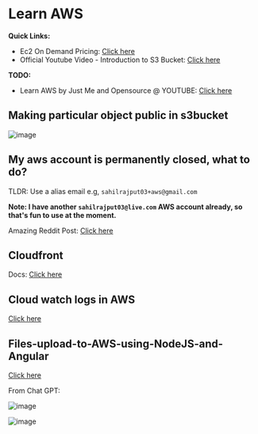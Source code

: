 # Learn AWS

**Quick Links:**
- Ec2 On Demand Pricing: [Click here](https://aws.amazon.com/ec2/pricing/on-demand/)
- Official Youtube Video - Introduction to S3 Bucket: [Click here](https://youtu.be/_I14_sXHO8U)

**TODO:**
- Learn AWS by Just Me and Opensource @ YOUTUBE: [Click here](https://www.youtube.com/playlist?list=PL34sAs7_26wMKAl2wcDXb7ko65V8KDBzG)

## Making particular object public in s3bucket

![image](https://github.com/sahilrajput03/sahilrajput03/assets/31458531/0d6579a5-eeec-408f-94d5-46cc8634774f)

## My aws account is permanently closed, what to do?

TLDR: Use a alias email e.g, `sahilrajput03+aws@gmail.com`

**Note: I have another `sahilrajput03@live.com` AWS account already, so that's fun to use at the moment.**

Amazing Reddit Post: [Click here](https://www.reddit.com/r/aws/comments/1185k0g/your_aws_account_was_permanently_closed/)

## Cloudfront

Docs: [Click here](https://docs.aws.amazon.com/AmazonCloudFront/latest/DeveloperGuide/Introduction.html)

## Cloud watch logs in AWS

[Click here](https://docs.aws.amazon.com/AmazonCloudWatch/latest/logs/WhatIsCloudWatchLogs.html)

## Files-upload-to-AWS-using-NodeJS-and-Angular

[Click here](https://github.com/piratedeepak/Files-upload-to-AWS-using-NodeJS-and-Angular)

From Chat GPT:

![image](https://user-images.githubusercontent.com/31458531/206914158-50ef77a6-75e8-4e72-bffa-5f6263d9aea3.png)

![image](https://user-images.githubusercontent.com/31458531/206914165-00e5a3d0-d1c9-4c3e-bb21-c42fa08bd804.png)
